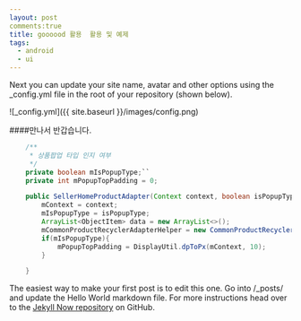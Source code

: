 ```yaml
---
layout: post
comments:true
title: goooood 활용  활용 및 예제
tags:
  - android
  - ui
---
```


Next you can update your site name, avatar and other options using the _config.yml file in the root of your repository (shown below).

![_config.yml]({{ site.baseurl }}/images/config.png)

####만나서 반갑습니다.

```java
    /**
     * 상품팝업 타입 인지 여부
     */
    private boolean mIsPopupType;``
    private int mPopupTopPadding = 0;

    public SellerHomeProductAdapter(Context context, boolean isPopupType) {
        mContext = context;
        mIsPopupType = isPopupType;
        ArrayList<ObjectItem> data = new ArrayList<>();
        mCommonProductRecyclerAdapterHelper = new CommonProductRecyclerAdapterHelper(context, data);
        if(mIsPopupType){
            mPopupTopPadding = DisplayUtil.dpToPx(mContext, 10);
        }

    }
```

The easiest way to make your first post is to edit this one. Go into /_posts/ and update the Hello World markdown file. For more instructions head over to the [Jekyll Now repository](https://github.com/barryclark/jekyll-now) on GitHub.